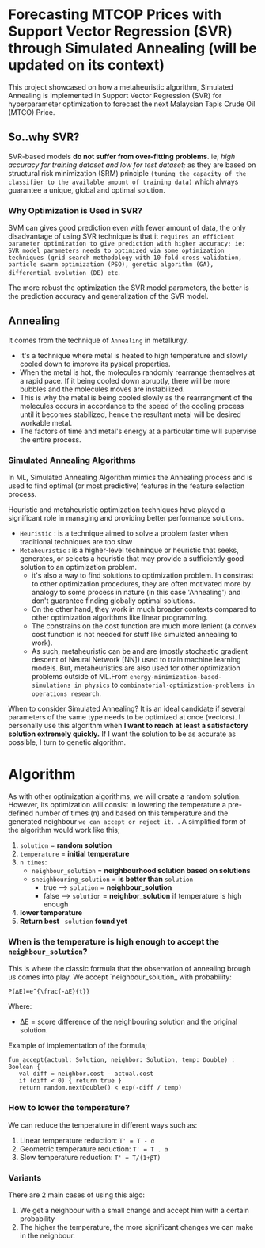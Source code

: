 # Forecasting MTCOP Prices with Support Vector Regression (SVR) through Simulated Annealing (will be updated on its context)
This project showcased on how a metaheuristic algorithm, Simulated Annealing is implemented in Support Vector Regression (SVR) for hyperparameter optimization to forecast the next Malaysian Tapis Crude Oil (MTCO) Price.

## So..why SVR?
SVR-based models __do not suffer from over-fitting problems__. ie; _high accuracy for training dataset and low for test dataset;_ as they are based on structural risk minimization (SRM) principle `(tuning the capacity of the classifier to the available amount of training data)` which always guarantee a unique, global and optimal solution.

### Why Optimization is Used in SVR?
SVM can gives good prediction even with fewer amount of data, the only disadvantage of using SVR technique is that it `requires an efficient parameter optimization to give prediction with higher accuracy; ie: SVR model parameters needs to optimized via some optimization techniques (grid search methodology with 10-fold cross-validation, particle swarm optimization (PSO), genetic algorithm (GA), differential evolution (DE) etc`. 

The more robust the optimization the SVR model parameters, the better is the prediction accuracy and generalization of the SVR model. 

## Annealing
It comes from the technique of `Annealing` in metallurgy. 
  + It's a technique where metal is heated to high temperature and slowly cooled down to improve its pysical properties. 
  + When the metal is hot, the molecules randomly rearrange themselves at a rapid pace. If it being cooled down abruptly, there will be more bubbles and the molecules moves are instabilized. 
  + This is why the metal is being cooled slowly as the rearrangment of the molecules occurs in accordance to the speed of the cooling process until it becomes stabilized, hence the resultant metal will be desired workable metal. 
  + The factors of time and metal's energy at a particular time will supervise the entire process. 
  
### Simulated Annealing Algorithms
In ML, Simulated Annealing Algorithm mimics the Annealing process and is used to find optimal (or most predictive) features in the feature selection process. 

Heuristic and metaheuristic optimization techniques have played a significant role in managing and providing better performance solutions. 
  + `Heuristic` : is a technique aimed to solve a problem faster when traditional techniques are too slow
  + `Metaheuristic` : is a higher-level techninque or heuristic that seeks, generates, or selects a heuristic that may provide a sufficiently good solution to an optimization problem. 
    + it's also a way to find solutions to optimization problem. In constrast to other optimization procedures, they are often motivated more by analogy to some process in nature (in this case 'Annealing') and don't guarantee finding globally optimal solutions. 
    + On the other hand, they work in much broader contexts compared to other optimization algorithms like linear programming. 
    + The constrains on the cost function are much more lenient (a convex cost function is not needed for stuff like simulated annealing to work).
    + As such, metaheuristic can be and are (mostly stochastic gradient descent of Neural Network [NN]) used to train machine learning models. But, metaheuristics are also used for other optimization problems outside of ML.From `energy-minimization-based-simulations in physics` to `combinatorial-optimization-problems in operations research`.
 
 When to consider Simulated Annealing?
 It is an ideal candidate if several parameters of the same type needs to be optimized at once (vectors). I personally use this algorithm when __I want to reach at least a satisfactory solution extremely quickly.__ If I want the solution to be as accurate as possible, I turn to genetic algorithm.
  
 # Algorithm
 As with other optimization algorithms, we will create a random solution.
 However, its optimization will consist in lowering the temperature a pre-defined number of times (n) and based on this temperature and the generated neighbour `we can accept or reject it. `. A simplified form of the algorithm would work like this;
 1. `solution` = __random solution__
 2. `temperature` = __initial temperature__
 3. `n times`:
    + `neighbour_solution` = __neighbourhood solution based on solutions__
    + `sneighbouring_solution` = __is better than__ `solution`
      + true --> `solution` = __neighbour_solution__
      + false --> `solution` = __neighbor_solution__ if temperature is high enough
 4. __lower temperature__
 5. __Return best__ ` solution` __found yet__
 
 ### When is the temperature is high enough to accept the `neighbour_solution`? 
 This is where the classic formula that the observation of annealing brough us comes into play. We accept `neighbour_solution_ with probability:
 ```
 P(∆E)=e^{\frac{-∆E}{t}}
 ```
 
 Where:
 * ∆E = score difference of the neighbouring solution and the original solution. 
 
 Example of implementation of the formula;
 ```
 fun accept(actual: Solution, neighbor: Solution, temp: Double) : Boolean {
    val diff = neighbor.cost - actual.cost
    if (diff < 0) { return true }
    return random.nextDouble() < exp(-diff / temp)
 ```
 
 ### How to lower the temperature?
 We can reduce the temperature in different ways such as:
 1. Linear temperature reduction: `T' = T - α`
 2. Geometric temperature reduction: `T' = T . α`
 3. Slow temperature reduction: `T' = T/(1+βT)`
 

### Variants 
There are 2 main cases of using this algo:
1. We get a neighbour with a small change and accept him with a certain probability
2. The higher the temperature, the more significant changes we can make in the neighbour. 
